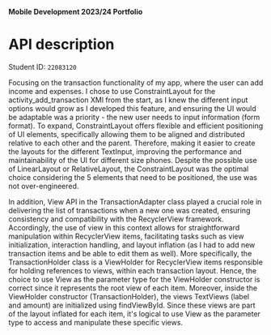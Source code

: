 **Mobile Development 2023/24 Portfolio**
# API description

Student ID: `22083120`

Focusing on the transaction functionality of my app, where the user can add income and expenses. I chose to use ConstraintLayout for the activity_add_transaction XMl from the start, as I knew the different input options would grow as I developed this feature, and ensuring the UI would be adaptable was a priority - the new user needs to input information (form format). To expand, ConstraintLayout offers flexible and efficient positioning of UI elements, specifically allowing them to be aligned and distributed relative to each other and the parent. Therefore, making it easier to create the layouts for the different TextInput,  improving the performance and maintainability of the UI for different size phones. Despite the possible use of LinearLayout or RelativeLayout, the ConstraintLayout was the optimal choice considering the 5 elements that need to be positioned, the use was not over-engineered.

In addition, View API  in the TransactionAdapter class played a crucial role in delivering the list of transactions when a new one was created, ensuring consistency and compatibility with the RecyclerView framework. Accordingly, the use of view in this context allows for straightforward manipulation within RecyclerView items, facilitating tasks such as view initialization, interaction handling, and layout inflation (as I had to add new transaction items and be able to edit them as well). More specifically, the TransactionHolder class is a ViewHolder for RecyclerView items responsible for holding references to views, within each transaction layout. Hence, the choice to use View as the parameter type for the ViewHolder constructor is correct since it represents the root view of each item. Moreover, inside the ViewHolder constructor (TransactionHolder), the views TextViews (label and amount) are initialized using findViewById. Since these views are part of the layout inflated for each item, it's logical to use View as the parameter type to access and manipulate these specific views. 